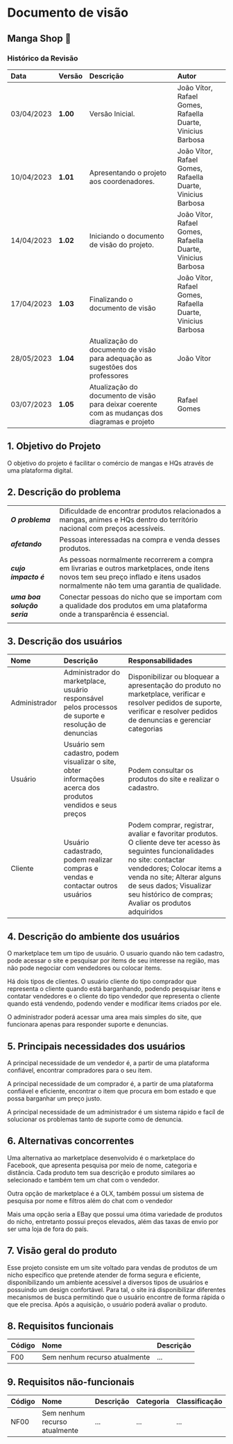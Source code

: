 # Documento de visão

## Manga Shop 🥭

### Histórico da Revisão 
|  Data  | Versão | Descrição | Autor |
|:-------|:-------|:----------|:------|
| 03/04/2023 | **1.00** | Versão Inicial. | João Vítor, Rafael Gomes, Rafaella  Duarte, Vinicius Barbosa |
| 10/04/2023 | **1.01** | Apresentando o projeto aos coordenadores.  | João Vítor, Rafael Gomes, Rafaella Duarte, Vinicius Barbosa |
| 14/04/2023 | **1.02** | Iniciando o documento de visão do projeto.  | João Vítor, Rafael Gomes, Rafaella Duarte, Vinicius Barbosa |
| 17/04/2023	| **1.03** | Finalizando o documento de visão | João Vítor, Rafael Gomes, Rafaella Duarte, Vinicius Barbosa |
| 28/05/2023 | **1.04** | Atualização do documento de visão para adequação as sugestões dos professores | João Vítor |
| 03/07/2023 | **1.05** | Atualização do documento de visão para deixar coerente com as mudanças dos diagramas e projeto | Rafael Gomes |

## 1. Objetivo do Projeto 
O objetivo do projeto é facilitar o comércio de mangas e HQs através de uma plataforma digital.
 
## 2. Descrição do problema 
| | |
|:-|:-|
| **_O problema_**    | Dificuldade de encontrar produtos relacionados a mangas, animes e HQs dentro do território nacional com preços acessíveis. |
| **_afetando_**      | Pessoas interessadas na compra e venda desses produtos. |
| **_cujo impacto é_**| As pessoas normalmente recorrerem a compra em livrarias e outros marketplaces, onde itens novos tem seu preço inflado e itens usados normalmente não tem uma garantia de qualidade. |
| **_uma boa solução seria_** | Conectar pessoas do nicho que se importam com a qualidade dos produtos em uma plataforma onde a transparência é essencial. |
| | |

## 3. Descrição dos usuários
| Nome | Descrição | Responsabilidades |
|:- |:- |:- |
| Administrador | Administrador do marketplace, usuário responsável pelos processos de suporte e resolução de denuncias | Disponibilizar ou bloquear a apresentação do produto no marketplace, verificar e resolver pedidos de suporte, verificar e resolver pedidos de denuncias e gerenciar categorias|
| Usuário | Usuário sem cadastro, podem visualizar o site, obter informações acerca dos produtos vendidos e seus preços | Podem consultar os produtos do site e realizar o cadastro. |
| Cliente | Usuário cadastrado, podem realizar compras e vendas e contactar outros usuários | Podem comprar, registrar, avaliar e favoritar produtos. O cliente deve ter acesso às seguintes funcionalidades no site: contactar vendedores; Colocar items a venda no site; Alterar alguns de seus dados; Visualizar seu histórico de compras; Avaliar os produtos adquiridos |

## 4. Descrição do ambiente dos usuários 
O marketplace tem um tipo de usuário. O usuario quando não tem cadastro, pode acessar o site e pesquisar por items de seu interesse na região, mas não pode negociar com vendedores ou colocar items.

Há dois tipos de clientes. O usuário cliente do tipo comprador que representa o cliente quando está barganhando, podendo pesquisar itens e contatar vendedores e o cliente do tipo vendedor que representa o cliente quando está vendendo, podendo vender e modificar items criados por ele.

O administrador poderá acessar uma area mais simples do site, que funcionara apenas para responder suporte e denuncias.

## 5. Principais necessidades dos usuários
A principal necessidade de um vendedor é, a partir de uma plataforma confiável, encontrar compradores para o seu item.

A principal necessidade de um comprador é, a partir de uma plataforma confiável e eficiente, encontrar o item que procura em bom estado e que possa barganhar um preço justo.

A principal necessidade de um administrador é um sistema rápido e facíl de solucionar os problemas tanto de suporte como de denuncia.

## 6. Alternativas concorrentes
Uma alternativa ao marketplace desenvolvido é o marketplace do Facebook, que apresenta pesquisa por meio de nome, categoria e distância. Cada produto tem sua descrição e produto similares ao selecionado e também tem um chat com o vendedor.  

Outra opção de marketplace é a OLX, também possui um sistema de pesquisa por nome e filtros além do chat com o vendedor

Mais uma opção seria a EBay que possui uma ótima variedade de produtos do nicho, entretanto possui preços elevados, além das taxas de envio por ser uma loja de fora do país.

## 7.	Visão geral do produto
Esse projeto consiste em um site voltado para vendas de produtos de um nicho especifico que pretende atender de forma segura e eficiente, disponibilizando um ambiente acessível a diversos tipos de usuários e possuindo um design confortável. Para tal, o site irá disponibilizar diferentes mecanismos de busca permitindo que o usuário encontre de forma rápida o que ele precisa. Após a aquisição, o usuário poderá avaliar o produto. 

## 8.	Requisitos funcionais
| Código | Nome | Descrição |
|:---  |:--- |:--- |
| F00	| Sem nenhum recurso atualmente | ... | 

## 9.	Requisitos não-funcionais
| Código | Nome | Descrição | Categoria | Classificação |
|:---  |:--- |:--- |:--- |:--- |
| NF00	| Sem nenhum recurso atualmente	| ... | ...	| ... |
